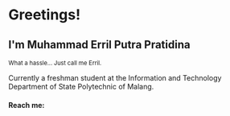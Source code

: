# Greetings!
## I'm Muhammad Erril Putra Pratidina
<sub>What a hassle... Just call me Erril.</sub>

Currently a freshman student at the Information and Technology Department of State Polytechnic of Malang.

#### Reach me:

